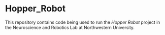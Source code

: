 # Hopper_Robot #
This repository contains code being used to run the *Hopper Robot* project in the Neuroscience and Robotics Lab at Northwestern University.
